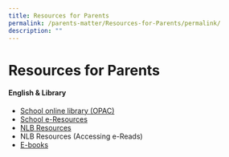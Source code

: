 ```yaml
---
title: Resources for Parents
permalink: /parents-matter/Resources-for-Parents/permalink/
description: ""
---
```

Resources for Parents
=====================

#### **English & Library**

*   [School online library (OPAC)](https://schoolibrary.moe.edu.sg/unitypri/cgi-bin/spydus.exe/MSGTRN/WPAC/HOME)
*   [School e-Resources](https://schoolibrary.moe.edu.sg/eresourcespri/cgi-bin/spydus.exe/MSGTRN/WPAC/HOME)
*   [NLB Resources](https://childrenandteens.nlb.gov.sg/)
*   NLB Resources (Accessing e-Reads)
*   [E-books](http://www.getepic.com/?utm_campaign=optimize&gclid=EAIaIQobChMI_MCdlaWI9AIV3ZNmAh2YNwT9EAAYASAAEgKrvPD_BwE)